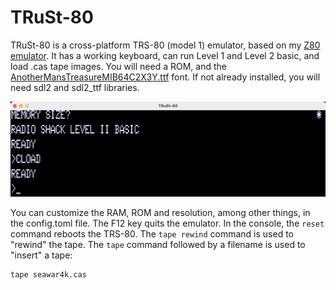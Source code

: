 # TRuSt-80

TRuSt-80 is a cross-platform TRS-80 (model 1) emulator, based on my [Z80 emulator](https://github.com/nicolasbauw/ZilogZ80).
It has a working keyboard, can run Level 1 and Level 2 basic, and load .cas tape images.
You will need a ROM, and the [AnotherMansTreasureMIB64C2X3Y.ttf](https://www.kreativekorp.com/swdownload/fonts/retro/amtreasure.zip) font. If not already installed, you will need sdl2 and sdl2_ttf libraries.


![Screenshot](assets/TRuSt-80.png)

You can customize the RAM, ROM and resolution, among other things, in the config.toml file.
The F12 key quits the emulator.
In the console, the `reset` command reboots the TRS-80.
The `tape rewind` command is used to "rewind" the tape.
The `tape` command followed by a filename is used to "insert" a tape:

```
tape seawar4k.cas
```
